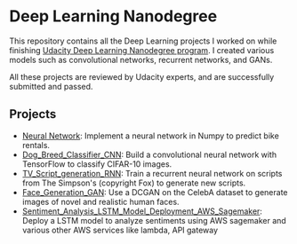 # Deep Learning Nanodegree 

This repository contains all the Deep Learning projects I worked on while finishing [Udacity Deep Learning Nanodegree program](https://graduation.udacity.com/confirm/NDR5DFKN). I created various models such as convolutional networks, recurrent networks, and GANs.

All these projects are reviewed by Udacity experts, and are successfully submitted and passed.

## Projects

* [Neural Network](https://github.com/rishabhmohan/Deep_Learning_Nanodegree/tree/master/Neural_Network): Implement a neural network in Numpy to predict bike rentals.
* [Dog_Breed_Classifier_CNN](https://github.com/rishabhmohan/Deep_Learning_Nanodegree/tree/master/Dog_Breed_Classifier_CNN): Build a convolutional neural network with TensorFlow to classify CIFAR-10 images.
* [TV_Script_generation_RNN](https://github.com/rishabhmohan/Deep_Learning_Nanodegree/tree/master/TV_Script_generation_RNN): Train a recurrent neural network on scripts from The Simpson's (copyright Fox) to generate new scripts.
* [Face_Generation_GAN](https://github.com/rishabhmohan/Deep_Learning_Nanodegree/tree/master/Face_Generation_GAN): Use a DCGAN on the CelebA dataset to generate images of novel and realistic human faces.
* [Sentiment_Analysis_LSTM_Model_Deployment_AWS_Sagemaker](https://github.com/rishabhmohan/Deep_Learning_Nanodegree/tree/master/Sentiment_Analysis_LSTM_Model_Deployment_AWS_Sagemaker): Deploy a LSTM model to analyze sentiments using AWS sagemaker and various other AWS services like lambda, API gateway

